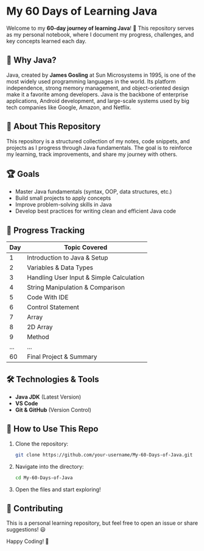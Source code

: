 # My 60 Days of Learning Java

Welcome to my **60-day journey of learning Java**! 🚀 This repository serves as my personal notebook, where I document my progress, challenges, and key concepts learned each day.

## 📌 Why Java?
Java, created by **James Gosling** at Sun Microsystems in 1995, is one of the most widely used programming languages in the world. Its platform independence, strong memory management, and object-oriented design make it a favorite among developers. Java is the backbone of enterprise applications, Android development, and large-scale systems used by big tech companies like Google, Amazon, and Netflix.

## 📌 About This Repository
This repository is a structured collection of my notes, code snippets, and projects as I progress through Java fundamentals. The goal is to reinforce my learning, track improvements, and share my journey with others.

## 🏆 Goals
- Master Java fundamentals (syntax, OOP, data structures, etc.)
- Build small projects to apply concepts
- Improve problem-solving skills in Java
- Develop best practices for writing clean and efficient Java code

## 📅 Progress Tracking
| Day | Topic Covered |
|-----|--------------|
| 1   | Introduction to Java & Setup |
| 2   | Variables & Data Types |
| 3   | Handling User Input & Simple Calculation |
| 4   | String Manipulation & Comparison |
| 5   | Code With IDE |
| 6   | Control Statement |
| 7   | Array |
| 8   | 2D Array |
| 9   | Method |
| ... | ... |
| 60  | Final Project & Summary |

## 🛠️ Technologies & Tools
- **Java JDK** (Latest Version)
- **VS Code**
- **Git & GitHub** (Version Control)

## 🚀 How to Use This Repo
1. Clone the repository:
   ```bash
   git clone https://github.com/your-username/My-60-Days-of-Java.git
   ```
2. Navigate into the directory:
   ```bash
   cd My-60-Days-of-Java
   ```
3. Open the files and start exploring!

## 🤝 Contributing
This is a personal learning repository, but feel free to open an issue or share suggestions! 😃

  

Happy Coding! 🎯
